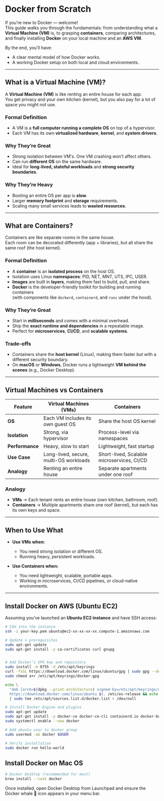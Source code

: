 # Docker from Scratch

If you’re new to Docker — welcome!  
This guide walks you through the fundamentals: from understanding what a **Virtual Machine (VM)** is, to grasping **containers**, comparing architectures, and finally installing **Docker** on your local machine and an **AWS VM**.

By the end, you’ll have:
- A clear mental model of how Docker works.
- A working Docker setup on both local and cloud environments.

---

## What is a Virtual Machine (VM)?

A **Virtual Machine (VM)** is like renting an entire house for each app.  
You get privacy and your own kitchen (kernel), but you also pay for a lot of space you might not use.

### Formal Definition

- A VM is a **full computer running a complete OS** on top of a hypervisor.  
- Each VM has its own **virtualized hardware**, **kernel**, and **system drivers**.

### Why They’re Great
- Strong isolation between VM's. One VM crashing won’t affect others.
- Can run **different OS** on the same hardware.
- Ideal for **long-lived, stateful workloads** and **strong security boundaries**.

### Why They’re Heavy
- Booting an entire OS per app is **slow**.
- Larger **memory footprint** and **storage** requirements.
- Scaling many small services leads to **wasted resources**.

---

## What are Containers?

Containers are like separate rooms in the same house.  
Each room can be decorated differently (app + libraries), but all share the same roof (the host kernel).

### Formal Definition
- A **container** is an **isolated process** on the host OS.  
- Isolation uses Linux **namespaces**: PID, NET, MNT, UTS, IPC, USER.  
- **Images** are built in **layers**, making them fast to build, pull, and share.  
- **Docker** is the developer-friendly toolkit for building and running containers  
  (with components like `dockerd`, `containerd`, and `runc` under the hood).

### Why They’re Great
- Start in **milliseconds** and comes with a minimal overhead.  
- Ship the **exact runtime and dependencies** in a repeatable image.  
- Perfect for **microservices**, **CI/CD**, and **scalable systems**.

### Trade-offs
- Containers share the **host kernel** (Linux), making them faster but with a different security boundary.  
- On **macOS** or **Windows**, Docker runs a lightweight **VM behind the scenes** (e.g., Docker Desktop).

---

## Virtual Machines vs Containers

| Feature | Virtual Machines (VMs) | Containers |
|----------|-------------------------|------------|
| **OS** | Each VM includes its own guest OS | Share the host OS kernel |
| **Isolation** | Strong, via hypervisor | Process-level via namespaces |
| **Performance** | Heavy, slow to start | Lightweight, fast startup |
| **Use Case** | Long-lived, secure, multi-OS workloads | Short-lived, Scalable microservices, CI/CD |
| **Analogy** | Renting an entire house | Separate apartments under one roof |

### Analogy
- **VMs** → Each tenant rents an entire house (own kitchen, bathroom, roof).  
- **Containers** → Multiple apartments share one roof (kernel), but each has its own keys and space.

---

## When to Use What

- **Use VMs when:**
  - You need strong isolation or different OS.
  - Running heavy, persistent workloads.

- **Use Containers when:**
  - You need lightweight, scalable, portable apps.
  - Working in microservices, CI/CD pipelines, or cloud-native environments.

---

## Install Docker on AWS (Ubuntu EC2)

Assuming you’ve launched an **Ubuntu EC2 instance** and have SSH access:

```bash
# SSH into the instance
ssh -i your-key.pem ubuntu@ec2-xx-xx-xx-xx.compute-1.amazonaws.com

# Update + prerequisites
sudo apt-get update
sudo apt-get install -y ca-certificates curl gnupg


# Add Docker’s GPG key and repository
sudo install -m 0755 -d /etc/apt/keyrings
curl -fsSL https://download.docker.com/linux/ubuntu/gpg | sudo gpg --dearmor -o /etc/apt/keyrings/docker.gpg
sudo chmod a+r /etc/apt/keyrings/docker.gpg

echo \
  "deb [arch=$(dpkg --print-architecture) signed-by=/etc/apt/keyrings/docker.gpg] \
  https://download.docker.com/linux/ubuntu $(. /etc/os-release && echo $UBUNTU_CODENAME) stable" \
  | sudo tee /etc/apt/sources.list.d/docker.list > /dev/null

# Install Docker Engine and plugins
sudo apt-get update
sudo apt-get install -y docker-ce docker-ce-cli containerd.io docker-buildx-plugin docker-compose-plugin
sudo systemctl enable --now docker

# Add ubuntu user to docker group
sudo usermod -aG docker $USER

# Verify installation
sudo docker run hello-world

```

## Install Docker on Mac OS

```bash
# Docker Desktop (recommended for most)
brew install --cask docker

```
Once installed, open Docker Desktop from Launchpad and ensure the Docker whale 🐳 icon appears in your menu bar.